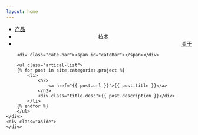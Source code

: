 ```yaml
---
layout: home
---
```


<div class="index-content project">
    <div class="section">
        <ul class="artical-cate">
            <li><a href="/opinion"><span>产品</span></a></li>
            <li style="text-align:center"><a href="/"><span>技术</span></a></li>
            <li class="on" style="text-align:right"><a href="/about"><span>关于</span></a></li>
        </ul>

        <div class="cate-bar"><span id="cateBar"></span></div>

        <ul class="artical-list">
        {% for post in site.categories.project %}
            <li>
                <h2>
                    <a href="{{ post.url }}">{{ post.title }}</a>
                </h2>
                <div class="title-desc">{{ post.description }}</div>
            </li>
        {% endfor %}
        </ul>
    </div>
    <div class="aside">
    </div>
</div>
